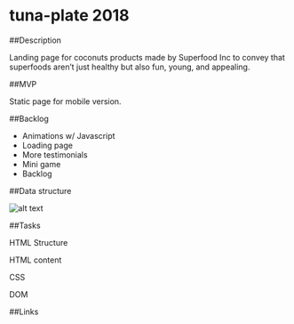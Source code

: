 # tuna-plate 2018

##Description

Landing page for coconuts products made by Superfood Inc to convey that superfoods aren’t just healthy but also fun, young, and appealing.

##MVP

Static page for mobile version.

##Backlog

- Animations w/ Javascript
- Loading page
- More testimonials
- Mini game
- Backlog

##Data structure

![alt text](https://drive.google.com/file/d/1X1jAFm9yM3e3GNkpCbagCauJ8GbBShGk/view)

##Tasks

HTML Structure

HTML content

CSS 

DOM

##Links

